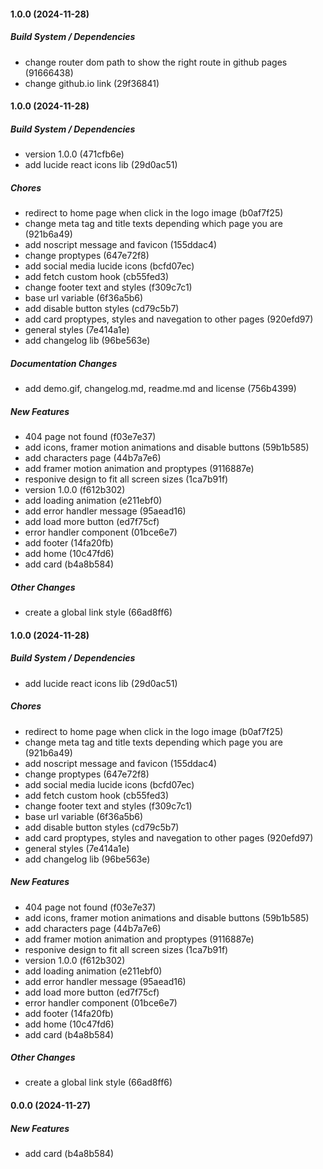 #### 1.0.0 (2024-11-28)

##### Build System / Dependencies

*  change router dom path to show the right route in github pages (91666438)
*  change github.io link (29f36841)

#### 1.0.0 (2024-11-28)

##### Build System / Dependencies

*  version 1.0.0 (471cfb6e)
*  add lucide react icons lib (29d0ac51)

##### Chores

*  redirect to home page when click in the logo image (b0af7f25)
*  change meta tag and title texts depending which page you are (921b6a49)
*  add noscript message and favicon (155ddac4)
*  change proptypes (647e72f8)
*  add social media lucide icons (bcfd07ec)
*  add fetch custom hook (cb55fed3)
*  change footer text and styles (f309c7c1)
*  base url variable (6f36a5b6)
*  add disable button styles (cd79c5b7)
*  add card proptypes, styles and navegation to other pages (920efd97)
*  general styles (7e414a1e)
*  add changelog lib (96be563e)

##### Documentation Changes

*  add demo.gif, changelog.md, readme.md and license (756b4399)

##### New Features

*  404 page not found (f03e7e37)
*  add icons, framer motion animations and disable buttons (59b1b585)
*  add characters page (44b7a7e6)
*  add framer motion animation and proptypes (9116887e)
*  responive design to fit all screen sizes (1ca7b91f)
*  version 1.0.0 (f612b302)
*  add loading animation (e211ebf0)
*  add error handler message (95aead16)
*  add load more button (ed7f75cf)
*  error handler component (01bce6e7)
*  add footer (14fa20fb)
*  add home (10c47fd6)
*  add card (b4a8b584)

##### Other Changes

*  create a global link style (66ad8ff6)

#### 1.0.0 (2024-11-28)

##### Build System / Dependencies

*  add lucide react icons lib (29d0ac51)

##### Chores

*  redirect to home page when click in the logo image (b0af7f25)
*  change meta tag and title texts depending which page you are (921b6a49)
*  add noscript message and favicon (155ddac4)
*  change proptypes (647e72f8)
*  add social media lucide icons (bcfd07ec)
*  add fetch custom hook (cb55fed3)
*  change footer text and styles (f309c7c1)
*  base url variable (6f36a5b6)
*  add disable button styles (cd79c5b7)
*  add card proptypes, styles and navegation to other pages (920efd97)
*  general styles (7e414a1e)
*  add changelog lib (96be563e)

##### New Features

*  404 page not found (f03e7e37)
*  add icons, framer motion animations and disable buttons (59b1b585)
*  add characters page (44b7a7e6)
*  add framer motion animation and proptypes (9116887e)
*  responive design to fit all screen sizes (1ca7b91f)
*  version 1.0.0 (f612b302)
*  add loading animation (e211ebf0)
*  add error handler message (95aead16)
*  add load more button (ed7f75cf)
*  error handler component (01bce6e7)
*  add footer (14fa20fb)
*  add home (10c47fd6)
*  add card (b4a8b584)

##### Other Changes

*  create a global link style (66ad8ff6)

#### 0.0.0 (2024-11-27)

##### New Features

*  add card (b4a8b584)

